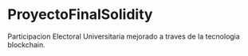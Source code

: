 # ProyectoFinalSolidity
Participacion Electoral Universitaria mejorado a traves de la tecnologia blockchain.
